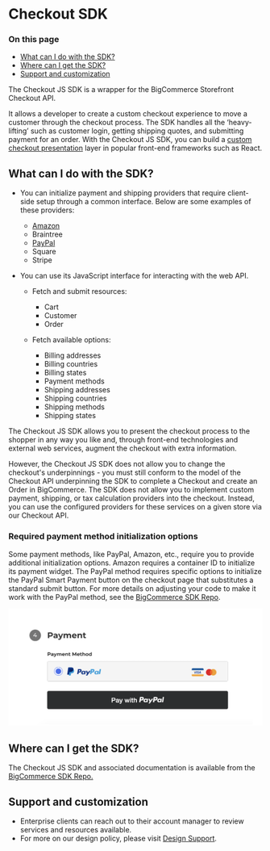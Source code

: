 #  Checkout SDK

<div class="otp" id="no-index">

### On this page
- [What can I do with the SDK?](#what-can-i-do-with-the-sdk)
- [Where can I get the SDK?](#where-can-i-get-the-sdk)
- [Support and customization](#support-and-customization)

</div>

The Checkout JS SDK is a wrapper for the BigCommerce Storefront Checkout API.

It allows a developer to create a custom checkout experience to move a customer through the checkout process.
The SDK handles all the ‘heavy-lifting’ such as customer login, getting shipping quotes, and submitting payment for an order.
With the Checkout JS SDK, you can build a [custom checkout presentation](https://github.com/bigcommerce/checkout-js) layer in popular front-end frameworks such as React.

## What can I do with the SDK?

-   You can initialize payment and shipping providers that require client-side setup through a common interface. Below are some examples of these providers:

    -   [Amazon](#required-payment-method-initialization-options)
    -   Braintree
    -   [PayPal](#required-payment-method-initialization-options)
    -   Square
    -   Stripe

 

-   You can use its JavaScript interface for interacting with the web API.

    -   Fetch and submit resources:
        -   Cart
        -   Customer 
        -   Order

    -   Fetch available options:
        -   Billing addresses
        -   Billing countries
        -   Billing states
        -   Payment methods 
        -   Shipping addresses
        -   Shipping countries
        -   Shipping methods 
        -   Shipping states
      

 

The Checkout JS SDK allows you to present the checkout process to the shopper in any way you like and, through front-end technologies and external web services, augment the checkout with extra information.

However, the Checkout JS SDK does not allow you to change the checkout's underpinnings   - you must still conform to the model of the Checkout API underpinning the SDK to complete a Checkout and create an Order in BigCommerce.
The SDK does not allow you to implement custom payment, shipping, or tax calculation providers into the checkout. Instead, you can use the configured providers for these services on a given store via our Checkout API.

### Required payment method initialization options 
Some payment methods, like PayPal, Amazon, etc., require you to provide additional initialization options. Amazon requires a container ID to initialize its payment widget. The PayPal method requires specific options to initialize the PayPal Smart Payment button on the checkout page that substitutes a standard submit button. For more details on adjusting your code to make it work with the PayPal method, see the [BigCommerce SDK Repo](https://github.com/bigcommerce/checkout-sdk-js/blob/master/docs/interfaces/paypalcommercepaymentinitializeoptions.md).

![Checkout Button](https://raw.githubusercontent.com/bigcommerce/dev-docs/master/assets/images/checkout-sdk-01.png "Checkout Button")

## Where can I get the SDK?
The Checkout JS SDK and associated documentation is available from the [BigCommerce SDK Repo.](https://github.com/bigcommerce/checkout-sdk-js)

## Support and customization
- Enterprise clients can reach out to their account manager to review services and resources available.
- For more on our design policy, please visit [Design Support](https://forum.bigcommerce.com/s/article/BigCommerce-Design-Policy#support).
